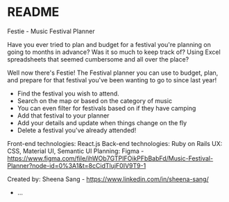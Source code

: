 # README

Festie - Music Festival Planner

Have you ever tried to plan and budget for a festival you're planning on going to months in advance?
Was it so much to keep track of? Using Excel spreadsheets that seemed cumbersome and all over the place?

Well now there's Festie! The Festival planner you can use to budget, plan, and prepare for that festival
you've been wanting to go to since last year!

- Find the festival you wish to attend. 
- Search on the map or based on the category of music
- You can even filter for festivals based on if they have camping
- Add that festival to your planner
- Add your details and update when things change on the fly
- Delete a festival you've already attended! 

Front-end technologies: React.js
Back-end technologies: Ruby on Rails
UX: CSS, Material UI, Semantic UI
Planning: Figma - https://www.figma.com/file/ihWOb7GTPIFOikPFbBabFd/Music-Festival-Planner?node-id=0%3A1&t=8cCidTlujF0IV9T9-1

Created by: Sheena Sang - https://www.linkedin.com/in/sheena-sang/
* ...
